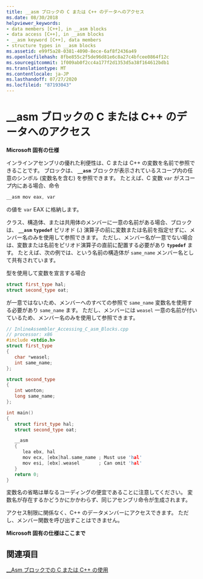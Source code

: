 ```yaml
---
title: __asm ブロックの C または C++ のデータへのアクセス
ms.date: 08/30/2018
helpviewer_keywords:
- data members [C++], in __asm blocks
- data access [C++], in __asm blocks
- __asm keyword [C++], data members
- structure types in __asm blocks
ms.assetid: e99f5a28-0381-4090-8ece-6af8f2436a49
ms.openlocfilehash: 8fbe855c2f5de96d81e6c8a27c4bfcee0864f12c
ms.sourcegitcommit: 1f009ab0f2cc4a177f2d1353d5a38f164612bdb1
ms.translationtype: MT
ms.contentlocale: ja-JP
ms.lasthandoff: 07/27/2020
ms.locfileid: "87193043"
---
```

# <a name="accessing-c-or-c-data-in-__asm-blocks"></a>__asm ブロックの C または C++ のデータへのアクセス

**Microsoft 固有の仕様**

インラインアセンブリの優れた利便性は、C または C++ の変数を名前で参照できることです。 ブロックは、 **`__asm`** ブロックが表示されているスコープ内の任意のシンボル (変数名を含む) を参照できます。 たとえば、C 変数 `var` がスコープ内にある場合、命令

```cpp
__asm mov eax, var
```

の値を `var` EAX に格納します。

クラス、構造体、または共用体のメンバーに一意の名前がある場合、ブロックは、 **`__asm`** **`typedef`** ピリオド (**.**) 演算子の前に変数または名前を指定せずに、メンバー名のみを使用して参照できます。 ただし、メンバー名が一意でない場合は、変数または名前をピリオド演算子の直前に配置する必要があり **`typedef`** ます。 たとえば、次の例では、という名前の構造体が `same_name` メンバー名として共有されています。

型を使用して変数を宣言する場合

```cpp
struct first_type hal;
struct second_type oat;
```

が一意ではないため、メンバーへのすべての参照で `same_name` 変数名を使用する必要があり `same_name` ます。 ただし、メンバーには `weasel` 一意の名前が付いているため、メンバー名のみを使用して参照できます。

```cpp
// InlineAssembler_Accessing_C_asm_Blocks.cpp
// processor: x86
#include <stdio.h>
struct first_type
{
   char *weasel;
   int same_name;
};

struct second_type
{
   int wonton;
   long same_name;
};

int main()
{
   struct first_type hal;
   struct second_type oat;

   __asm
   {
      lea ebx, hal
      mov ecx, [ebx]hal.same_name ; Must use 'hal'
      mov esi, [ebx].weasel       ; Can omit 'hal'
   }
   return 0;
}
```

変数名の省略は単なるコーディングの便宜であることに注意してください。 変数名が存在するかどうかにかかわらず、同じアセンブリ命令が生成されます。

アクセス制限に関係なく、C++ のデータメンバーにアクセスできます。 ただし、メンバー関数を呼び出すことはできません。

**Microsoft 固有の仕様はここまで**

## <a name="see-also"></a>関連項目

[__Asm ブロックでの C または C++ の使用](../../assembler/inline/using-c-or-cpp-in-asm-blocks.md)<br/>
